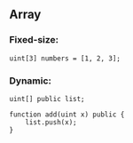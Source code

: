 ## **Array**

### Fixed-size:

```solidity
uint[3] numbers = [1, 2, 3];
```

### Dynamic:

```solidity
uint[] public list;

function add(uint x) public {
    list.push(x);
}
```
